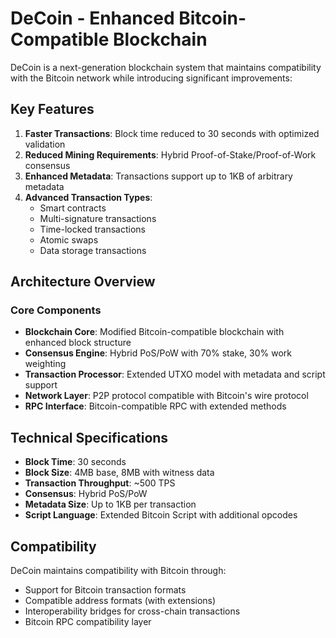 # DeCoin - Enhanced Bitcoin-Compatible Blockchain

DeCoin is a next-generation blockchain system that maintains compatibility with the Bitcoin network while introducing significant improvements:

## Key Features

1. **Faster Transactions**: Block time reduced to 30 seconds with optimized validation
2. **Reduced Mining Requirements**: Hybrid Proof-of-Stake/Proof-of-Work consensus
3. **Enhanced Metadata**: Transactions support up to 1KB of arbitrary metadata
4. **Advanced Transaction Types**: 
   - Smart contracts
   - Multi-signature transactions
   - Time-locked transactions
   - Atomic swaps
   - Data storage transactions

## Architecture Overview

### Core Components
- **Blockchain Core**: Modified Bitcoin-compatible blockchain with enhanced block structure
- **Consensus Engine**: Hybrid PoS/PoW with 70% stake, 30% work weighting
- **Transaction Processor**: Extended UTXO model with metadata and script support
- **Network Layer**: P2P protocol compatible with Bitcoin's wire protocol
- **RPC Interface**: Bitcoin-compatible RPC with extended methods

## Technical Specifications

- **Block Time**: 30 seconds
- **Block Size**: 4MB base, 8MB with witness data
- **Transaction Throughput**: ~500 TPS
- **Consensus**: Hybrid PoS/PoW
- **Metadata Size**: Up to 1KB per transaction
- **Script Language**: Extended Bitcoin Script with additional opcodes

## Compatibility

DeCoin maintains compatibility with Bitcoin through:
- Support for Bitcoin transaction formats
- Compatible address formats (with extensions)
- Interoperability bridges for cross-chain transactions
- Bitcoin RPC compatibility layer